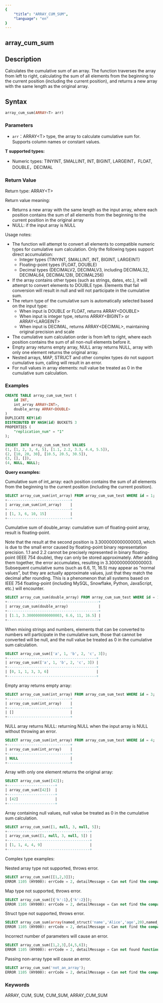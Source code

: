 ```yaml
---
{
    "title": "ARRAY_CUM_SUM",
    "language": "en"
}
---
```


## array_cum_sum

<version since="2.0.0">

</version>

## Description

Calculates the cumulative sum of an array. The function traverses the array from left to right, calculating the sum of all elements from the beginning to the current position (including the current position), and returns a new array with the same length as the original array.

## Syntax

```sql
array_cum_sum(ARRAY<T> arr)
```

### Parameters

- `arr`：ARRAY\<T> type, the array to calculate cumulative sum for. Supports column names or constant values.

**T supported types:**
  - Numeric types: TINYINT, SMALLINT, INT, BIGINT, LARGEINT，FLOAT, DOUBLE，DECIMAL

### Return Value

Return type: ARRAY\<T>

Return value meaning:

- Returns a new array with the same length as the input array, where each position contains the sum of all elements from the beginning to the current position in the original array
- NULL: if the input array is NULL

Usage notes:
- The function will attempt to convert all elements to compatible numeric types for cumulative sum calculation. Only the following types support direct accumulation:
  - Integer types (TINYINT, SMALLINT, INT, BIGINT, LARGEINT)
  - Floating-point types (FLOAT, DOUBLE)
  - Decimal types (DECIMALV2, DECIMALV3, including DECIMAL32, DECIMAL64, DECIMAL128I, DECIMAL256)
- If the array contains other types (such as strings, dates, etc.), it will attempt to convert elements to DOUBLE type. Elements that fail conversion will result in null and will not participate in the cumulative sum.
- The return type of the cumulative sum is automatically selected based on the input type:
  - When input is DOUBLE or FLOAT, returns ARRAY\<DOUBLE>
  - When input is integer type, returns ARRAY\<BIGINT> or ARRAY\<LARGEINT>
  - When input is DECIMAL, returns ARRAY\<DECIMAL>, maintaining original precision and scale
- The cumulative sum calculation order is from left to right, where each position contains the sum of all non-null elements before it.
- Empty array returns empty array, NULL array returns NULL, array with only one element returns the original array.
- Nested arrays, MAP, STRUCT and other complex types do not support cumulative sum, calling will result in an error.
- For null values in array elements: null value be treated as 0 in the cumulative sum calculation.

### Examples

```sql
CREATE TABLE array_cum_sum_test (
    id INT,
    int_array ARRAY<INT>,
    double_array ARRAY<DOUBLE>
)
DUPLICATE KEY(id)
DISTRIBUTED BY HASH(id) BUCKETS 3
PROPERTIES (
    "replication_num" = "1"
);

INSERT INTO array_cum_sum_test VALUES
(1, [1, 2, 3, 4, 5], [1.1, 2.2, 3.3, 4.4, 5.5]),
(2, [10, 20, 30], [10.5, 20.5, 30.5]),
(3, [], []),
(4, NULL, NULL);
```

**Query examples:**

Cumulative sum of int_array: each position contains the sum of all elements from the beginning to the current position (including the current position).
```sql
SELECT array_cum_sum(int_array) FROM array_cum_sum_test WHERE id = 1;
+-----------------------------+
| array_cum_sum(int_array)    |
+-----------------------------+
| [1, 3, 6, 10, 15]           |
+-----------------------------+
```

Cumulative sum of double_array: cumulative sum of floating-point array, result is floating-point.

Note that the result at the second position is 3.3000000000000003, which is due to the small error caused by floating-point binary representation precision. 1.1 and 2.2 cannot be precisely represented in binary floating-point (IEEE 754 double), they can only be stored approximately. After adding them together, the error accumulates, resulting in 3.3000000000000003. Subsequent cumulative sums (such as 6.6, 11, 16.5) may appear as "normal values", but they are actually approximate values, just that they match the decimal after rounding. This is a phenomenon that all systems based on IEEE 754 floating-point (including MySQL, Snowflake, Python, JavaScript, etc.) will encounter.
```sql
SELECT array_cum_sum(double_array) FROM array_cum_sum_test WHERE id = 1;
+------------------------------------------+
| array_cum_sum(double_array)              |
+------------------------------------------+
| [1.1, 3.3000000000000003, 6.6, 11, 16.5] |
+------------------------------------------+
```

When mixing strings and numbers, elements that can be converted to numbers will participate in the cumulative sum, those that cannot be converted will be null, and the null value be treated as 0 in the cumulative sum calculation.
```sql
SELECT array_cum_sum(['a', 1, 'b', 2, 'c', 3]);
+-----------------------------------------+
| array_cum_sum(['a', 1, 'b', 2, 'c', 3]) |
+-----------------------------------------+
| [0, 1, 1, 3, 3, 6]                      |
+-----------------------------------------+
```

Empty array returns empty array:
```sql
SELECT array_cum_sum(int_array) FROM array_cum_sum_test WHERE id = 3;
+-----------------------------+
| array_cum_sum(int_array)    |
+-----------------------------+
| []                          |
+-----------------------------+
```

NULL array returns NULL: returning NULL when the input array is NULL without throwing an error.
```sql
SELECT array_cum_sum(int_array) FROM array_cum_sum_test WHERE id = 4;
+-----------------------------+
| array_cum_sum(int_array)    |
+-----------------------------+
| NULL                        |
+-----------------------------+
```

Array with only one element returns the original array:
```sql
SELECT array_cum_sum([42]);
+----------------------+
| array_cum_sum([42])  |
+----------------------+
| [42]                 |
+----------------------+
```

Array containing null values, null value be treated as 0 in the cumulative sum calculation.
```sql
SELECT array_cum_sum([1, null, 3, null, 5]);
+--------------------------------------+
| array_cum_sum([1, null, 3, null, 5]) |
+--------------------------------------+
| [1, 1, 4, 4, 9]                      |
+--------------------------------------+
```

Complex type examples:

Nested array type not supported, throws error.
```sql
SELECT array_cum_sum([[1,2,3]]);
ERROR 1105 (HY000): errCode = 2, detailMessage = Can not find the compatibility function signature: array_cum_sum(ARRAY<ARRAY<TINYINT>>)
```

Map type not supported, throws error.
```sql
SELECT array_cum_sum([{'k':1},{'k':2}]);
ERROR 1105 (HY000): errCode = 2, detailMessage = Can not find the compatibility function signature: array_cum_sum(ARRAY<MAP<VARCHAR(1),TINYINT>>)
```

Struct type not supported, throws error.
```sql
SELECT array_cum_sum(array(named_struct('name','Alice','age',20),named_struct('name','Bob','age',30)));
ERROR 1105 (HY000): errCode = 2, detailMessage = Can not find the compatibility function signature: array_cum_sum(ARRAY<STRUCT<name:TEXT,age:TINYINT>>)
```

Incorrect number of parameters will cause an error.
```sql
SELECT array_cum_sum([1,2,3],[4,5,6]);
ERROR 1105 (HY000): errCode = 2, detailMessage = Can not found function 'array_cum_sum' which has 2 arity. Candidate functions are: [array_cum_sum(Expression)]
```

Passing non-array type will cause an error.
```sql
SELECT array_cum_sum('not_an_array');
ERROR 1105 (HY000): errCode = 2, detailMessage = Can not find the compatibility function signature: array_cum_sum(VARCHAR(12))
```

### Keywords

ARRAY, CUM, SUM, CUM_SUM, ARRAY_CUM_SUM 